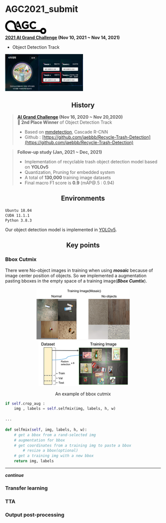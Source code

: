 # AGC2021_submit
![](asset/agc2021_1.png)  
**[2021 AI Grand Challenge](https://www.ai-challenge.or.kr/) (Nov 10, 2021 ~ Nov 14, 2021)**  
- Object Detection Track  
<img src="asset/agc2021_2.png" width="50%"/>


## <div align="center">History</div>
> **[AI Grand Challenge](http://www.ai-challenge.kr) (Nov 16, 2020  ~ Nov 20,2020)**  
**🥈 2nd Place Winner** of Object Detection Track  
>- Based on [mmdetection](https://github.com/open-mmlab/mmdetection), Cascade R-CNN
>- Github : [https://github.com/jaebbb/Recycle-Trash-Detection](https://github.com/jaebbb/Recycle-Trash-Detection)

> **Follow-up study (Jan, 2021 ~ Dec, 2021)**  
>- Implementation of recyclable trash object detection model based on **YOLOv5**
>- Quantization, Pruning for embedded system
>- A total of **130,000** training image datasets
>- Final macro F1 score is **0.9** (mAP@.5 : 0.94)


## <div align="center">Environments</div>
```
Ubuntu 18.04   
CUDA 11.1.1
Python 3.8.3
```
Our object detection model is implemented in [YOLOv5](https://github.com/ultralytics/yolov5).


## <div align="center">Key points</div>
### Bbox Cutmix 
There were No-object images in training when using ***mosaic*** because of image center position of objects. So we implemented a augmentation pasting bboxes in the empty space of a training image(***Bbox Cumtix***).
<div align="center">
<img src="asset/image01.png" hspace=20/><img src="asset/image02.png" hspace=20/>
<p>An example of bbox cutmix</p>
</div>

```python
if self.crop_aug :
    img , labels = self.selfmix(img, labels, h, w)

...

def selfmix(self, img, labels, h, w):
    # get a bbox from a rand-selected img
    # augmentation for bbox
    # get coordinates from a training img to paste a bbox
        # resize a bbox(optional)
    # get a training img with a new bbox
    return img, labels
```

---
***continue***


### Transfer learning

### TTA

### Output post-processing



